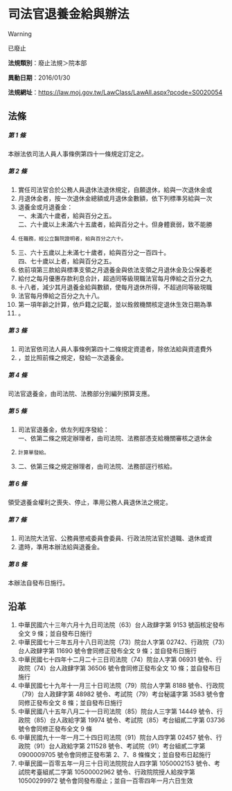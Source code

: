 # 司法官退養金給與辦法


> [!WARNING]
> 已廢止


**法規類別**：廢止法規＞院本部

**異動日期**：2016/01/30  

**法規網址**：https://law.moj.gov.tw/LawClass/LawAll.aspx?pcode=S0020054



## 法條
##### 第 1 條
本辦法依司法人員人事條例第四十一條規定訂定之。

##### 第 2 條
1. 實任司法官合於公務人員退休法退休規定，自願退休，給與一次退休金或
1. 月退休金者，按一次退休金總額或月退休金數額，依下列標準另給與一次
1. 退養金或月退養金：  
一、未滿六十歲者，給與百分之五。  
二、六十歲以上未滿六十五歲者，給與百分之十。但身體衰弱，致不能勝
1.     任職務，經公立醫院證明者，給與百分之六十。
1. 三、六十五歲以上未滿七十歲者，給與百分之一百四十。  
四、七十歲以上者，給與百分之五。
1. 依前項第三款給與標準支領之月退養金與依法支領之月退休金及公保養老
1. 給付之每月優惠存款利息合計，超過同等級現職法官每月俸給之百分之九
1. 十八者，減少其月退養金給與數額，使每月退休所得，不超過同等級現職
1. 法官每月俸給之百分之九十八。
1. 第一項年齡之計算，依戶籍之記載，並以銓敘機關核定退休生效日期為準
1. 。

##### 第 3 條
1. 司法官依司法人員人事條例第四十二條規定資遣者，除依法給與資遣費外
1. ，並比照前條之規定，發給一次退養金。

##### 第 4 條
司法官退養金，由司法院、法務部分別編列預算支應。

##### 第 5 條
1. 司法官退養金，依左列程序發給：  
一、依第二條之規定辦理者，由司法院、法務部憑支給機關審核之退休金
1.     計算單發給。
1. 二、依第三條之規定辦理者，由司法院、法務部逕行核給。

##### 第 6 條
領受退養金權利之喪失、停止，準用公務人員退休法之規定。

##### 第 7 條
1. 司法院大法官、公務員懲戒委員會委員、行政法院法官於退職、退休或資
1. 遣時，準用本辦法給與退養金。

##### 第 8 條
本辦法自發布日施行。

## 沿革
1. 中華民國六十三年六月十九日司法院（63）台人政肆字第 9153 號函核定發布全文 9  條；並自發布日施行
1. 中華民國七十三年五月十八日司法院（73）院台人字第 02742、行政院（73）台人政肆字第 11690  號令會同修正發布全文 9  條；並自發布日施行
1. 中華民國七十四年十二月二十三日司法院（74）院台人字第 06931  號令、行政院（74）台人政肆字第 36506  號令會同修正發布全文 10 條；並自發布日施行
1. 中華民國七十九年十一月三十日司法院（79）院台人字第 8188 號令、行政院（79）台人政肆字第 48982  號令、考試院（79）考台秘議字第 3583 號令會同修正發布全文 8  條；並自發布日施行
1. 中華民國八十五年八月二十一日司法院（85）院台人三字第 14449  號令、行政院（85）台人政給字第 19974  號令、考試院（85）考台組貳二字第 03736  號令會同修正發布全文 9  條
1. 中華民國九十一年一月二十四日司法院（91）院台人四字第 02457  號令、行政院（91）台人政給字第 211528 號令、考試院（91）考台組貳二字第 0900009705 號令會同修正發布第 2、7、8  條條文；並自發布日起施行
1. 中華民國一百零五年一月三十日司法院院台人四字第 1050002153 號令、考試院考臺組貳二字第 10500002962  號令、行政院院授人給揆字第10500299972 號令會同發布廢止；並自一百零四年一月六日生效
